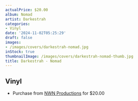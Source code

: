 ```yaml
---
actualPrice: $20.00
album: Nomad
artist: Darkestrah
categories:
- Vinyl
date: '2024-11-02T05:25:29'
draft: false
images:
- /images/covers/darkestrah-nomad.jpg
inStock: true
thumbnailImage: /images/covers/darkestrah-nomad-thumb.jpg
title: Darkestrah - Nomad
---
```


## Vinyl
* Purchase from [NWN Productions](http://shop.nwnprod.com/index.php?route=product/product&path=75&product_id=50693&sort=pd.name&order=ASC) for $20.00

